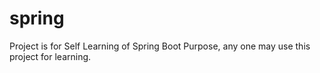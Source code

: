 # spring
Project is for Self Learning of Spring Boot Purpose, any one may use this project for learning.
